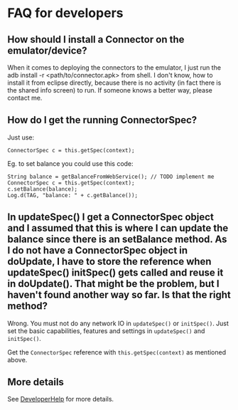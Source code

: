# FAQ for developers

## How should I install a Connector on the emulator/device?

When it comes to deploying the connectors to the emulator,
I just run the adb install -r <path/to/connector.apk> from shell.
I don't know, how to install it from eclipse directly, because there is no activity (in fact there is the shared info screen) to run.
If someone knows a better way, please contact me.

## How do I get the running ConnectorSpec?

Just use:

    ConnectorSpec c = this.getSpec(context);

Eg. to set balance you could use this code:

    String balance = getBalanceFromWebService(); // TODO implement me
    ConnectorSpec c = this.getSpec(context);
    c.setBalance(balance);
    Log.d(TAG, "balance: " + c.getBalance());

## In updateSpec() I get a ConnectorSpec object and I assumed that this is where I can update the balance since there is an setBalance method. As I do not have a ConnectorSpec object in doUpdate, I have to store the reference when updateSpec() initSpec() gets called and reuse it in doUpdate(). That might be the problem, but I haven't found another way so far. Is that the right method?

Wrong.
You must not do any network IO in `updateSpec()` or `initSpec()`.
Just set the basic capabilities, features and settings in `updateSpec()` and `initSpec()`.

Get the `ConnectorSpec` reference with `this.getSpec(context)` as mentioned above.

## More details

See [DeveloperHelp](https://github.com/felixb/websms-api/blob/master/doc/DeveloperHelp.md) for more details.

